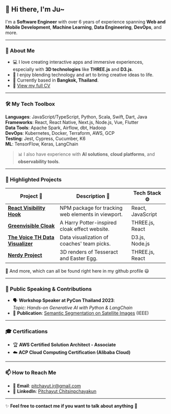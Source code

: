 ## 👋 Hi there, I'm **Ju**~  
I'm a **Software Engineer** with over 6 years of experience spanning **Web and Mobile Development**, **Machine Learning**, **Data Engineering**, **DevOps**, and more.  

---

### 🚀 About Me
- 💻 I love creating interactive apps and immersive experiences, especially with **3D technologies** like **THREE.js** and **D3.js**.
- 🎨 I enjoy blending technology and art to bring creative ideas to life.
- 📍 Currently based in **Bangkok, Thailand**.
- 📝 [View my full CV](https://github.com/svnnynior/svnnynior/blob/main/assets/cv.pdf)

---

### 🛠️ My Tech Toolbox
**Languages**: JavaScript/TypeScript, Python, Scala, Swift, Dart, Java  
**Frameworks**: React, React Native, Next.js, Node.js, Vue, Flutter  
**Data Tools**: Apache Spark, Airflow, dbt, Hadoop  
**DevOps**: Kubernetes, Docker, Terraform, AWS, GCP  
**Testing**: Jest, Cypress, Cucumber, K6  
**ML**: TensorFlow, Keras, LangChain  

> 📊 I also have experience with **AI solutions**, **cloud platforms**, and **observability tools**.

---

### 🌟 Highlighted Projects
| Project 🚀                         | Description 📝                                        | Tech Stack ⚙️                |
|-----------------------------------|------------------------------------------------------|------------------------------|
| [**React Visibility Hook**](https://svnnynior.github.io/react-visibility-tracking-hooks/) | NPM package for tracking web elements in viewport.  | React, JavaScript            |
| [**Greenvisible Cloak**](https://svnnynior.github.io/greenvisible-cloak-web/) | A Harry Potter-inspired cloak effect website.       | THREE.js, React              |
| [**The Voice TH Data Visualizer**](https://thevoiceth-app-0fb3e283b67e.herokuapp.com/) | Data visualization of coaches' team picks.          | D3.js, Node.js               |
| [**Nerdy Project**](https://nerdy-project-e9fb35411afa.herokuapp.com/) | 3D renders of Tesseract and Easter Egg.             | THREE.js, React              |


📌 And more, which can all be found right here in my github profile 😃

---

### 🎤 Public Speaking & Contributions
- 🗣️ **Workshop Speaker at PyCon Thailand 2023**:  
   *Topic: Hands-on Generative AI with Python & LangChain*  
- 📄 **Publication**: [Semantic Segmentation on Satellite Images](https://ieeexplore.ieee.org/document/8457378) (IEEE)  

---

### 🎓 Certifications
- 🏆 **AWS Certified Solution Architect - Associate**  
- ☁️ **ACP Cloud Computing Certification (Alibaba Cloud)**  

---

### 📫 How to Reach Me
- 📧 **Email**: pitchayut.jr@gmail.com  
- 💼 **LinkedIn**: [Pitchayut Chitsinpchayakun](https://www.linkedin.com/in/pitchayut-chitsinpchayakun-647b73161/)

---

✨ **Feel free to contact me if you want to talk about anything** 🚀  
